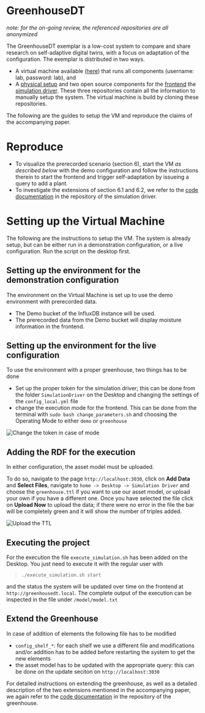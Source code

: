 # GreenhouseDT

_note: for the on-going review, the referenced repositories are all anonymized_ 

The GreenhouseDT exemplar is a low-cost system to compare and share research on self-adaptive digital twins, with a focus on adaptation of the configuration.
The exemplar is distributed in two ways. 

 * A virtual machine available ([here](https://doi.org/10.5281/zenodo.10561309)) that runs all components (username: lab, password: lab), and
 * A [physical setup](https://anonymous.4open.science/r/greenhouse_dt_project-45C3/README.md) and two open source components for the [frontend](https://anonymous.4open.science/r/greenhousedt_frontend-EF6F/README.md) the [simulation driver](https://anonymous.4open.science/r/smol_scheduler-79B5/README.md). These three repositories contain all the information to manually setup the system. The virtual machine is build by cloning these repositories.

The following are the guides to setup the VM and reproduce the claims of the accompanying paper.

# Reproduce
 * To visualize the prerecorded scenario (section 6), start the VM _as described below_ with the demo configuration and follow the instructions therein to start the frontend and trigger self-adaptation by issueing a query to add a plant.
 * To investigate the extensions of section 6.1 and 6.2, we refer to the [code documentation](https://anonymous.4open.science/r/smol_scheduler-79B5/demo/README.md) in the repository of the simulation driver.


# Setting up the Virtual Machine
The following are the instructions to setup the VM.
The system is already setup, but can be either run in a demonstration configuration, or a live configuration. Run the script on the desktop first.

## Setting up the environment for the demonstration configuration

The environment on the Virtual Machine is set up to use the demo environment with prerecorded data. 

- The Demo bucket of the InfluxDB instance will be used.
- The prerecorded data from the Demo bucket will display moisture information in the frontend.

## Setting up the environment for the live configuration

To use the environment with a proper greenhouse, two things has to be done

- Set up the proper token for the simulation driver; this can be done from the folder `SimulationDriver` on the Desktop and changing the settings of the `config_local.yml` file
- change the execution mode for the frontend. This can be done from the terminal with `sudo bash change_parameters.sh` and choosing the Operating Mode to either `demo` or `greenhouse`

![Change the token in case of mode](images/token-setting.png)

## Adding the RDF for the execution
In either configuration, the asset model must be uploaded.

To do so, navigate to the page `http://localhost:3030`, click on **Add Data** and **Select Files**, navigate to `home -> Desktop -> Simulation Driver` and choose the `greenhouse.ttl` if you want to use our asset model, or upload your own if you have a different one. Once you have selected the file click on **Upload Now** to upload the data; if there were no error in the file the bar will be completely green and it will show the number of triples added.

![Upload the TTL](images/ttl-upload.png)

## Executing the project

For the execution the file `execute_simulation.sh` has been added on the Desktop. You just need to execute it with the regular user with

> `./execute_simulation.sh start`

and the status the system will be updated over time on the frontend at `http://greenhousedt.local`. The complete output of the execution can be inspected in the file under `/model/model.txt`

## Extend the Greenhouse

In case of addition of elements the following file has to be modified

- `config_shelf_*`: for each shelf we use a different file and modifications and/or addition has to be added before restarting the system to get the new elements
- the asset model has to be updated with the appropriate query: this can be done on the update seciton on `http://localhost:3030`

For detailed instructions on extending the greenhouse, as well as a detailed description of the two extensions mentioned in the accompanying paper, we again refer to the [code documentation](https://anonymous.4open.science/r/smol_scheduler-79B5/demo/README.md) in the repository of the greenhouse.
